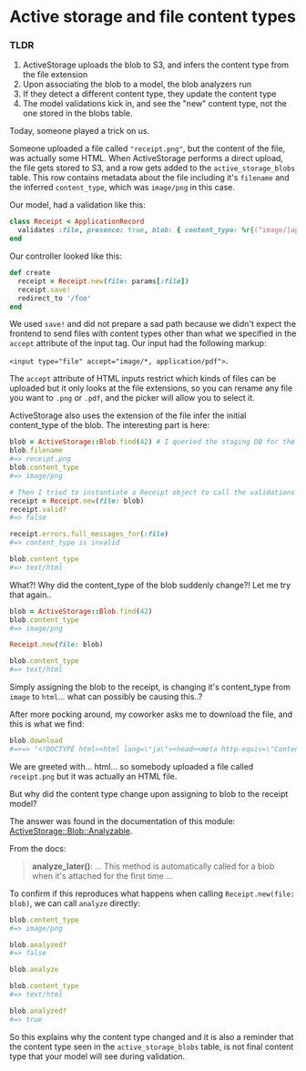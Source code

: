 # Active storage and file content types

### TLDR

1. ActiveStorage uploads the blob to S3, and infers the content type from the file extension
2. Upon associating the blob to a model, the blob analyzers run
3. If they detect a different content type, they update the content type
4. The model validations kick in, and see the "new" content type, not the one stored in the blobs table.

Today, someone played a trick on us.

Someone uploaded a file called `"receipt.png"`, but the content of the file, was
actually some HTML. When ActiveStorage performs a direct upload, the file gets
stored to S3, and a row gets added to the `active_storage_blobs` table. This row
contains metadata about the file including it's `filename` and the inferred
`content_type`, which was `image/png` in this case.

Our model, had a validation like this:

```ruby
class Receipt < ApplicationRecord
  validates :file, presence: true, blob: { content_type: %r{(^image/|application/pdf)} }
end
```

Our controller looked like this:

```ruby
def create
  receipt = Receipt.new(file: params[:file])
  receipt.save!
  redirect_to '/foo'
end
```

We used `save!` and did not prepare a sad path because we didn't expect the
frontend to send files with content types other than what we specified in the
`accept` attribute of the input tag. Our input had the following markup:

`<input type="file" accept="image/*, application/pdf">`.

The `accept` attribute of HTML inputs restrict which kinds of files can be
uploaded but it only looks at the file extensions, so you can rename any file
you want to `.png` or `.pdf`, and the picker will allow you to select it.

ActiveStorage also uses the extension of the file infer the initial content_type
of the blob. The interesting part is here:

```ruby
blob = ActiveStorage::Blob.find(42) # I queried the staging DB for the blob causing the issue
blob.filename
#=> receipt.png
blob.content_type
#=> image/png

# Then I tried to instantiate a Receipt object to call the validations
receipt = Receipt.new(file: blob)
receipt.valid?
#=> false

receipt.errors.full_messages_for(:file)
#=> content_type is invalid

blob.content_type
#=> text/html
```

What?! Why did the content_type of the blob suddenly change?! Let me try that again..

```ruby
blob = ActiveStorage::Blob.find(42)
blob.content_type
#=> image/png

Receipt.new(file: blob)

blob.content_type
#=> text/html
```

Simply assigning the blob to the receipt, is changing it's content_type from `image` to `html`... what can possibly be causing this..?

After more pocking around, my coworker asks me to download the file, and this is what we find:

```ruby
blob.download
#=>=> "<!DOCTYPE html><html lang=\"ja\"><head><meta http-equiv=\"Content-Type\" content=\"text/html; charset=UTF-8\">\n<meta name=\"google-site-verification\" content=\"LQGO3Ew44bH2Uyp5ZaVgdYla-4j76K7SprzYb...
```

We are greeted with... html... so somebody uploaded a file called `receipt.png`
but it was actually an HTML file.

But why did the content type change upon assigning to blob to the receipt model?

The answer was found in the documentation of this module: [ActiveStorage::Blob::Analyzable](https://api.rubyonrails.org/classes/ActiveStorage/Blob/Analyzable.html).

From the docs:

> **analyze_later()**:
>   ... This method is automatically called for a blob when it's attached for
>   the first time ...

To confirm if this reproduces what happens when calling `Receipt.new(file: blob)`,
we can call `analyze` directly:

```ruby
blob.content_type
#=> image/png

blob.analyzed?
#=> false

blob.analyze

blob.content_type
#=> text/html

blob.analyzed?
#=> true
```

So this explains why the content type changed and it is also a reminder that the content type seen in the `active_storage_blobs` table, is not final content type that your model will see during validation.
